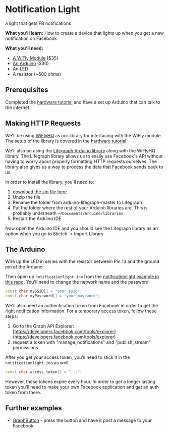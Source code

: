 # Notification Light

a light that gets FB notifications

**What you’ll learn:** How to create a device that lights up when you get a new notification on Facebook

**What you'll need:**
* [A WiFly Module](https://www.sparkfun.com/products/10822) ($35)
* [An Arduino](https://www.sparkfun.com/products/11021) ($30)
* An LED
* A resistor (~500 ohms)

## Prerequisites

Completed the [hardware tutorial](https://github.com/lifegraph/hw-tutorial) and have a set up Arduino that can talk to the internet. 

## Making HTTP Requests

We'll be using [WiFlyHQ](https://github.com/harlequin-tech/WiFlyHQ) as our library for interfacing with the WiFly module. The setup of the library is covered in the [hardware tutorial](https://github.com/lifegraph/hw-tutorial).

We'll also be using the [Lifegraph Arduino library](https://github.com/lifegraph/arduino-lifegraph) along with the WiFlyHQ library. The Lifegraph library allows us to easily use Facebook's API without having to worry about properly formatting HTTP requests ourselves. The library also gives us a way to process the data that Facebook sends back to us.

In order to install the library, you'll need to:

1. [download the zip file here](https://github.com/lifegraph/arduino-lifegraph/archive/master.zip)
2. Unzip the file
3. Rename the folder from arduino-lifegraph-master to Lifegraph
4. Put the folder where the rest of your Arduino libraries are. This is probably underneath `~/Documents/Arduino/libraries`
5. Restart the Arduino IDE

Now open the Arduino IDE and you should see the Lifegraph library as an option when you go to Sketch -> Import Library

## The Arduino

Wire up the LED in series with the resistor betweein Pin 13 and the ground pin of the Arduino.

Then open up `notificationlight.ino` from the [notificationlight example in this repo](https://github.com/lifegraph/notificationlight/blob/master/notificationlight/notificationlight.ino). You'll need to change the network name and the password 

```ino
const char mySSID[] = "your_ssid";
const char myPassword[] = "your_password";
```

We'll also need an authentication token from Facebook in order to get the right notification information. For a temporary access token, follow these steps:

1. Go to the Graph API Explorer: [https://developers.facebook.com/tools/explorer](https://developers.facebook.com/tools/explorer)
2. request a token with "manage_notifications" and "publish_stream" permissions.

After you get your access token, you'll need to stick it in the `notificationlight.ino` as well:

```ino
const char access_token[] = "...";
```

However, these tokens expire every hour. In order to get a longer lasting token you'll need to make your own Facebook application and get an auth token from there.

## Further examples

* [GraphButton](https://github.com/lifegraph/graphbutton-wifly) - press the button and have it post a message to your Facebook
